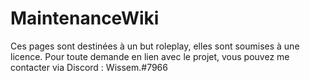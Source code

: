# MaintenanceWiki
 Ces pages sont destinées à un but roleplay, elles sont soumises à une licence.
 Pour toute demande en lien avec le projet, vous pouvez me contacter via Discord : Wissem.#7966
